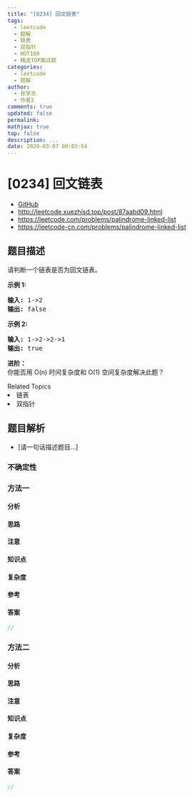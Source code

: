 ```yaml
---
title: "[0234] 回文链表"
tags:
  - leetcode
  - 题解
  - 链表
  - 双指针
  - HOT100
  - 精选TOP面试题
categories:
  - leetcode
  - 题解
author:
  - 张学志
  - 作者2
comments: true
updated: false
permalink:
mathjax: true
top: false
description: ...
date: 2020-03-07 00:03:54
---
```



# [0234] 回文链表
* [GitHub](https://github.com/algoboy101/LeetCodeCrowdsource/tree/master/_posts/QA/%5B0234%5D%20%E5%9B%9E%E6%96%87%E9%93%BE%E8%A1%A8.md)
* http://leetcode.xuezhisd.top/post/87aabd09.html
* https://leetcode.com/problems/palindrome-linked-list
* https://leetcode-cn.com/problems/palindrome-linked-list


## 题目描述

<p>请判断一个链表是否为回文链表。</p>

<p><strong>示例 1:</strong></p>

<pre><strong>输入:</strong> 1-&gt;2
<strong>输出:</strong> false</pre>

<p><strong>示例 2:</strong></p>

<pre><strong>输入:</strong> 1-&gt;2-&gt;2-&gt;1
<strong>输出:</strong> true
</pre>

<p><strong>进阶：</strong><br>
你能否用&nbsp;O(n) 时间复杂度和 O(1) 空间复杂度解决此题？</p>
<div><div>Related Topics</div><div><li>链表</li><li>双指针</li></div></div>


## 题目解析
* [请一句话描述题目...]

### 不确定性


### 方法一

#### 分析

#### 思路

#### 注意

#### 知识点

#### 复杂度

#### 参考

#### 答案

```cpp
//
```


### 方法二

#### 分析

#### 思路

#### 注意

#### 知识点

#### 复杂度

#### 参考

#### 答案

```cpp
//
```


